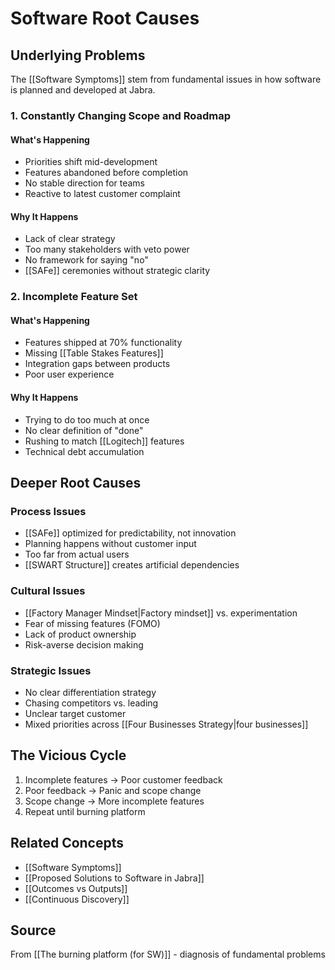 # Software Root Causes

## Underlying Problems

The [[Software Symptoms]] stem from fundamental issues in how software is planned and developed at Jabra.

### 1. Constantly Changing Scope and Roadmap

#### What's Happening
- Priorities shift mid-development
- Features abandoned before completion
- No stable direction for teams
- Reactive to latest customer complaint

#### Why It Happens
- Lack of clear strategy
- Too many stakeholders with veto power
- No framework for saying "no"
- [[SAFe]] ceremonies without strategic clarity

### 2. Incomplete Feature Set

#### What's Happening
- Features shipped at 70% functionality
- Missing [[Table Stakes Features]]
- Integration gaps between products
- Poor user experience

#### Why It Happens
- Trying to do too much at once
- No clear definition of "done"
- Rushing to match [[Logitech]] features
- Technical debt accumulation

## Deeper Root Causes

### Process Issues
- [[SAFe]] optimized for predictability, not innovation
- Planning happens without customer input
- Too far from actual users
- [[SWART Structure]] creates artificial dependencies

### Cultural Issues
- [[Factory Manager Mindset|Factory mindset]] vs. experimentation
- Fear of missing features (FOMO)
- Lack of product ownership
- Risk-averse decision making

### Strategic Issues
- No clear differentiation strategy
- Chasing competitors vs. leading
- Unclear target customer
- Mixed priorities across [[Four Businesses Strategy|four businesses]]

## The Vicious Cycle

1. Incomplete features → Poor customer feedback
2. Poor feedback → Panic and scope change
3. Scope change → More incomplete features
4. Repeat until burning platform

## Related Concepts
- [[Software Symptoms]]
- [[Proposed Solutions to Software in Jabra]]
- [[Outcomes vs Outputs]]
- [[Continuous Discovery]]

## Source
From [[The burning platform (for SW)]] - diagnosis of fundamental problems
